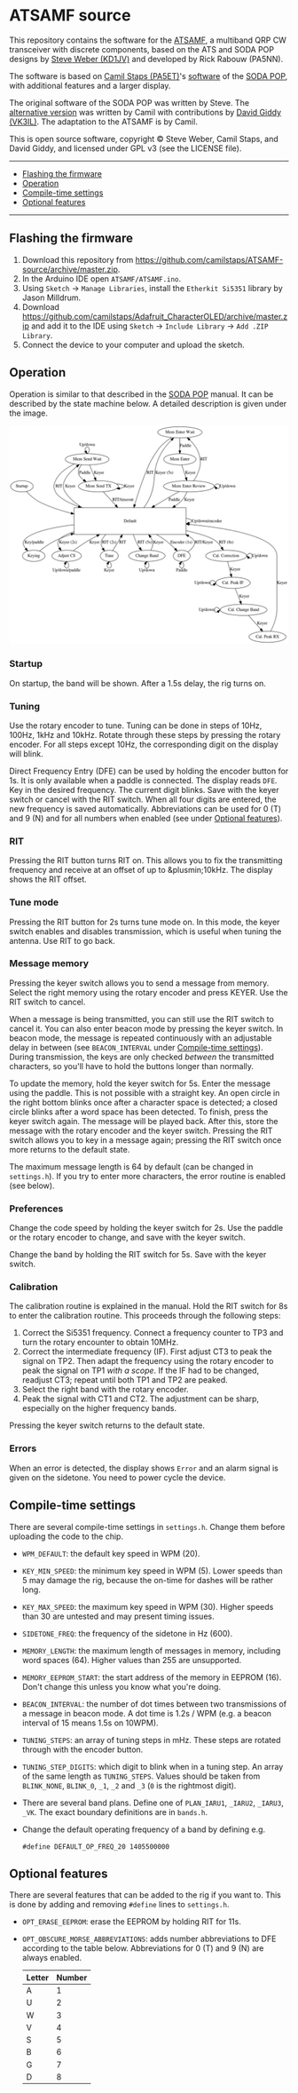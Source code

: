 # ATSAMF source

This repository contains the software for the [ATSAMF][], a multiband QRP CW
transceiver with discrete components, based on the ATS and SODA POP designs by
[Steve Weber (KD1JV)][KD1JV] and developed by Rick Rabouw (PA5NN).

The software is based on [Camil Staps (PA5ET)][PA5ET]'s
[software][sodapop-source] of the [SODA POP][sodapop], with additional features
and a larger display.

The original software of the SODA POP was written by Steve. The [alternative
version][sodapop-source] was written by Camil with contributions by [David
Giddy (VK3IL)][VK3IL]. The adaptation to the ATSAMF is by Camil.

This is open source software, copyright &copy; Steve Weber, Camil Staps, and
David Giddy, and licensed under GPL v3 (see the LICENSE file).

---

- [Flashing the firmware](#flashing-the-firmware)
- [Operation](#operation)
- [Compile-time settings](#compile-time-settings)
- [Optional features](#optional-features)

---

## Flashing the firmware

1. Download this repository from
   https://github.com/camilstaps/ATSAMF-source/archive/master.zip.
2. In the Arduino IDE open `ATSAMF/ATSAMF.ino`.
3. Using `Sketch` &rarr; `Manage Libraries`, install the `Etherkit Si5351`
   library by Jason Milldrum.
4. Download
   https://github.com/camilstaps/Adafruit_CharacterOLED/archive/master.zip and
   add it to the IDE using `Sketch` &rarr; `Include Library` &rarr;
   `Add .ZIP Library`.
5. Connect the device to your computer and upload the sketch.

## Operation

Operation is similar to that described in the [SODA POP][sodapop] manual.
It can be described by the state machine below.
A detailed description is given under the image.

![State machine](README/states.png)

### Startup
On startup, the band will be shown. After a 1.5s delay, the rig turns on.

### Tuning
Use the rotary encoder to tune. Tuning can be done in steps of 10Hz, 100Hz,
1kHz and 10kHz. Rotate through these steps by pressing the rotary encoder. For
all steps except 10Hz, the corresponding digit on the display will blink.

Direct Frequency Entry (DFE) can be used by holding the encoder button for 1s.
It is only available when a paddle is connected. The display reads `DFE`. Key
in the desired frequency. The current digit blinks. Save with the keyer switch
or cancel with the RIT switch. When all four digits are entered, the new
frequency is saved automatically. Abbreviations can be used for 0 (T) and 9
(N) and for all numbers when enabled (see under
[Optional features](#optional-features)).

### RIT
Pressing the RIT button turns RIT on. This allows you to fix the transmitting
frequency and receive at an offset of up to &plusmin;10kHz. The display shows
the RIT offset.

### Tune mode
Pressing the RIT button for 2s turns tune mode on. In this mode, the keyer
switch enables and disables transmission, which is useful when tuning the
antenna. Use RIT to go back.

### Message memory
Pressing the keyer switch allows you to send a message from memory. Select the
right memory using the rotary encoder and press KEYER. Use the RIT switch to
cancel.

When a message is being transmitted, you can still use the RIT switch to cancel
it. You can also enter beacon mode by pressing the keyer switch. In beacon
mode, the message is repeated continuously with an adjustable delay in between
(see `BEACON_INTERVAL` under [Compile-time settings](#compile-time-settings)).
During transmission, the keys are only checked *between* the transmitted
characters, so you'll have to hold the buttons longer than normally.

To update the memory, hold the keyer switch for 5s. Enter the message using the
paddle. This is not possible with a straight key. An open circle in the right
bottom blinks once after a character space is detected; a closed circle blinks
after a word space has been detected. To finish, press the keyer switch again.
The message will be played back. After this, store the message with the rotary
encoder and the keyer switch. Pressing the RIT switch allows you to key in a
message again; pressing the RIT switch once more returns to the default state.

The maximum message length is 64 by default (can be changed in `settings.h`).
If you try to enter more characters, the error routine is enabled (see below).

### Preferences
Change the code speed by holding the keyer switch for 2s. Use the paddle or the
rotary encoder to change, and save with the keyer switch.

Change the band by holding the RIT switch for 5s. Save with the keyer switch.

### Calibration
The calibration routine is explained in the manual. Hold the RIT switch for 8s
to enter the calibration routine. This proceeds through the following steps:

1. Correct the Si5351 frequency. Connect a frequency counter to TP3 and turn
   the rotary encounter to obtain 10MHz.
2. Correct the intermediate frequency (IF). First adjust CT3 to peak the signal
   on TP2. Then adapt the frequency using the rotary encoder to peak the signal
   on TP1 *with a scope*. If the IF had to be changed, readjust CT3; repeat
   until both TP1 and TP2 are peaked.
3. Select the right band with the rotary encoder.
4. Peak the signal with CT1 and CT2. The adjustment can be sharp, especially on
   the higher frequency bands.

Pressing the keyer switch returns to the default state.

### Errors
When an error is detected, the display shows `Error` and an alarm signal is
given on the sidetone. You need to power cycle the device.

## Compile-time settings
There are several compile-time settings in `settings.h`. Change them before
uploading the code to the chip.

- `WPM_DEFAULT`: the default key speed in WPM (20).
- `KEY_MIN_SPEED`: the minimum key speed in WPM (5). Lower speeds than 5 may
  damage the rig, because the on-time for dashes will be rather long.
- `KEY_MAX_SPEED`: the maximum key speed in WPM (30). Higher speeds than 30 are
  untested and may present timing issues.
- `SIDETONE_FREQ`: the frequency of the sidetone in Hz (600).
- `MEMORY_LENGTH`: the maximum length of messages in memory, including word
  spaces (64). Higher values than 255 are unsupported.
- `MEMORY_EEPROM_START`: the start address of the memory in EEPROM (16). Don't
  change this unless you know what you're doing.
- `BEACON_INTERVAL`: the number of dot times between two transmissions of a
  message in beacon mode. A dot time is 1.2s / WPM (e.g. a beacon interval of
  15 means 1.5s on 10WPM).
- `TUNING_STEPS`: an array of tuning steps in mHz. These steps are rotated
  through with the encoder button.
- `TUNING_STEP_DIGITS`: which digit to blink when in a tuning step. An array of
  the same length as `TUNING_STEPS`. Values should be taken from `BLINK_NONE`,
  `BLINK_0`, `_1`, `_2` and `_3` (`0` is the rightmost digit).
- There are several band plans. Define one of `PLAN_IARU1`, `_IARU2`, `_IARU3`,
  `_VK`.
  The exact boundary definitions are in `bands.h`.
- Change the default operating frequency of a band by defining e.g.

      #define DEFAULT_OP_FREQ_20 1405500000

## Optional features
There are several features that can be added to the rig if you want to. This is
done by adding and removing `#define` lines to `settings.h`.

- `OPT_ERASE_EEPROM`: erase the EEPROM by holding RIT for 11s.
- `OPT_OBSCURE_MORSE_ABBREVIATIONS`: adds number abbreviations to DFE according
  to the table below. Abbreviations for 0 (T) and 9 (N) are always enabled.

  | Letter | Number
  ---|---
  | A | 1
  | U | 2
  | W | 3
  | V | 4
  | S | 5
  | B | 6
  | G | 7
  | D | 8

[KD1JV]: http://kd1jv.qrpradio.com/
[PA5ET]: https://camilstaps.nl
[VK3IL]: https://www.vk3il.net/
[sodapop]: https://groups.yahoo.com/neo/groups/AT_Sprint/files/SODA%20POP/
[sodapop-source]: https://github.com/camilstaps/SODA-POP-source
[ATSAMF]: https://a03.veron.nl/projectvoorstel-pa5nn-zelfbouw-qrp-hf-cw-transceiver/
